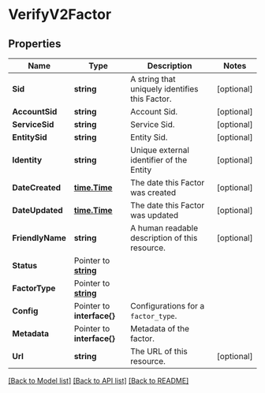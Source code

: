 # VerifyV2Factor

## Properties

Name | Type | Description | Notes
------------ | ------------- | ------------- | -------------
**Sid** | **string** | A string that uniquely identifies this Factor. |[optional] 
**AccountSid** | **string** | Account Sid. |[optional] 
**ServiceSid** | **string** | Service Sid. |[optional] 
**EntitySid** | **string** | Entity Sid. |[optional] 
**Identity** | **string** | Unique external identifier of the Entity |[optional] 
**DateCreated** | [**time.Time**](time.Time.md) | The date this Factor was created |[optional] 
**DateUpdated** | [**time.Time**](time.Time.md) | The date this Factor was updated |[optional] 
**FriendlyName** | **string** | A human readable description of this resource. |[optional] 
**Status** | Pointer to [**string**](FactorEnumFactorStatuses.md) |  |
**FactorType** | Pointer to [**string**](FactorEnumFactorTypes.md) |  |
**Config** | Pointer to **interface{}** | Configurations for a `factor_type`. |
**Metadata** | Pointer to **interface{}** | Metadata of the factor. |
**Url** | **string** | The URL of this resource. |[optional] 

[[Back to Model list]](../README.md#documentation-for-models) [[Back to API list]](../README.md#documentation-for-api-endpoints) [[Back to README]](../README.md)


